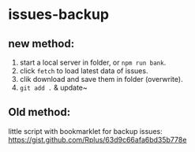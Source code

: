 # issues-backup

## new method:

1. start a local server in folder, or `npm run bank`.
2. click `fetch` to load latest data of issues.
3. clik download and save them in folder (overwrite).
4. `git add .` & update~


## Old method:

little script with bookmarklet for backup issues: https://gist.github.com/Rplus/63d9c66afa6bd35b778e
